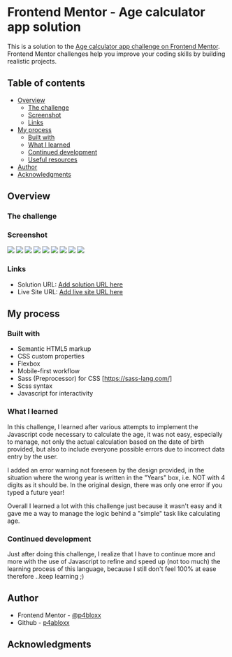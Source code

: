 # Frontend Mentor - Age calculator app solution

This is a solution to the [Age calculator app challenge on Frontend Mentor](https://www.frontendmentor.io/challenges/age-calculator-app-dF9DFFpj-Q). Frontend Mentor challenges help you improve your coding skills by building realistic projects.

## Table of contents

- [Overview](#overview)
  - [The challenge](#the-challenge)
  - [Screenshot](#screenshot)
  - [Links](#links)
- [My process](#my-process)
  - [Built with](#built-with)
  - [What I learned](#what-i-learned)
  - [Continued development](#continued-development)
  - [Useful resources](#useful-resources)
- [Author](#author)
- [Acknowledgments](#acknowledgments)

## Overview

### The challenge

### Screenshot

![](./screenshots/mobile%20view.png)
![](./screenshots/tablet%20view.png)
![](./screenshots/desktop%20view%20-%20default%20state.png)
![](./screenshots/desktop%20view%20-%20empty%20input%20field.png)
![](./screenshots/desktop%20view%20-%20wrong%20number%20day.png)
![](./screenshots/desktop%20view%20-%20wrong%20number%20month.png)
![](./screenshots/desktop%20view%20-%20years%20in%20a%20future.png)
![](./screenshots/screen%20desktop%20size%20-%20focus%20e%20hover.png)
![](./screenshots/desktop%20view%20-%20correct%20calc.png)

### Links

- Solution URL: [Add solution URL here](https://your-solution-url.com)
- Live Site URL: [Add live site URL here](https://your-live-site-url.com)

## My process

### Built with

- Semantic HTML5 markup
- CSS custom properties
- Flexbox
- Mobile-first workflow
- Sass (Preprocessor) for CSS [https://sass-lang.com/]
- Scss syntax
- Javascript for interactivity

### What I learned

In this challenge, I learned after various attempts to implement the Javascript code necessary to calculate the age, it was not easy, especially to manage, not only the actual calculation based on the date of birth provided, but also to include everyone possible errors due to incorrect data entry by the user.

I added an error warning not foreseen by the design provided, in the situation where the wrong year is written in the "Years" box, i.e. NOT with 4 digits as it should be. In the original design, there was only one error if you typed a future year!

Overall I learned a lot with this challenge just because it wasn't easy and it gave me a way to manage the logic behind a "simple" task like calculating age.

### Continued development

Just after doing this challenge, I realize that I have to continue more and more with the use of Javascript to refine and speed up (not too much) the learning process of this language, because I still don't feel 100% at ease therefore ..keep learning ;)

## Author

- Frontend Mentor - [@p4bloxx](https://www.frontendmentor.io/profile/p4bloxx)
- Github - [p4abloxx](https://github.com/p4bloxx)

## Acknowledgments
